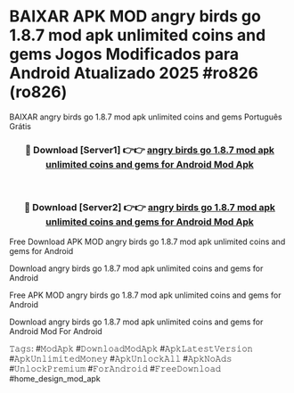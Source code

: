 # BAIXAR APK MOD angry birds go 1.8.7 mod apk unlimited coins and gems Jogos Modificados para Android Atualizado 2025 #ro826 (ro826)
BAIXAR angry birds go 1.8.7 mod apk unlimited coins and gems Português Grátis

<div align="center">
<h3>🔴 Download [Server1] 👉👉 <a href="https://apps.libra.edu.pl?title=angry_birds_go_1.8.7_mod_apk_unlimited_coins_and_gems&ref=21FP1">angry birds go 1.8.7 mod apk unlimited coins and gems for Android Mod Apk</a></h3><br>

<h3>🔴 Download [Server2] 👉👉 <a href="https://apps.libra.edu.pl?title=angry_birds_go_1.8.7_mod_apk_unlimited_coins_and_gems&ref=21FP1">angry birds go 1.8.7 mod apk unlimited coins and gems for Android Mod Apk</a></h3>
</div>


Free Download APK MOD angry birds go 1.8.7 mod apk unlimited coins and gems for Android

Download angry birds go 1.8.7 mod apk unlimited coins and gems for Android 

Free APK MOD angry birds go 1.8.7 mod apk unlimited coins and gems for Android 

Download angry birds go 1.8.7 mod apk unlimited coins and gems for Android Mod For Android

𝚃𝚊𝚐𝚜: #𝙼𝚘𝚍𝙰𝚙𝚔 #𝙳𝚘𝚠𝚗𝚕𝚘𝚊𝚍𝙼𝚘𝚍𝙰𝚙𝚔 #𝙰𝚙𝚔𝙻𝚊𝚝𝚎𝚜𝚝𝚅𝚎𝚛𝚜𝚒𝚘𝚗 #𝙰𝚙𝚔𝚄𝚗𝚕𝚒𝚖𝚒𝚝𝚎𝚍𝙼𝚘𝚗𝚎𝚢 #𝙰𝚙𝚔𝚄𝚗𝚕𝚘𝚌𝚔𝙰𝚕𝚕 #𝙰𝚙𝚔𝙽𝚘𝙰𝚍𝚜 #𝚄𝚗𝚕𝚘𝚌𝚔𝙿𝚛𝚎𝚖𝚒𝚞𝚖 #𝙵𝚘𝚛𝙰𝚗𝚍𝚛𝚘𝚒𝚍 #𝙵𝚛𝚎𝚎𝙳𝚘𝚠𝚗𝚕𝚘𝚊𝚍 #home_design_mod_apk